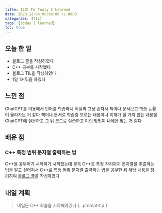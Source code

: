 ```yaml
---
title: 12월 4일 Today I Learned
date: 2023-12-04 06:00:00 +/-0000
categories: [TIL]
tags: [today i learned]
toc: true
---
```


## 오늘 한 일

* 블로그 글을 작성하였다
* C++ 공부를 시작했다
* 블로그 TIL을 작성하였다
* 1일 1커밋을 하였다

## 느낀 점

ChatGPT를 이용해서 언어를 학습하니 확실히 그냥 혼자서 책이나 문서보고 학습 능률이 올라가는 거 같다 책이나 문서로 학습중 모르는 내용이나 이해가 잘 가지 않는 내용을 ChatGPT에 질문하고 그 뒤 코드로 실습하고 이런 방법이 나에겐 맞는 거 같다

## 배운 점

### C++ 특정 범위 문자열 출력하는 법

C++을 공부하기 시작하기 시작했는데 문득 C++로 특정 자리까지 문자열을 추출하는 법을 알고 싶어져서 C++로 특정 범위 문자열 출력하는 법을 공부한 뒤 해당 내용을 정리하여 [블로그 글](https://jangwoojun.github.io/posts/C++-%ED%8A%B9%EC%A0%95-%EC%9E%90%EB%A6%AC%EA%B9%8C%EC%A7%80-%EB%AC%B8%EC%9E%90%EC%97%B4-%EC%B6%9C%EB%A0%A5/)을 작성하였다

## 내일 계획

> 내일은 C++ 학습을 시작해야겠다
{: .prompt-tip }

